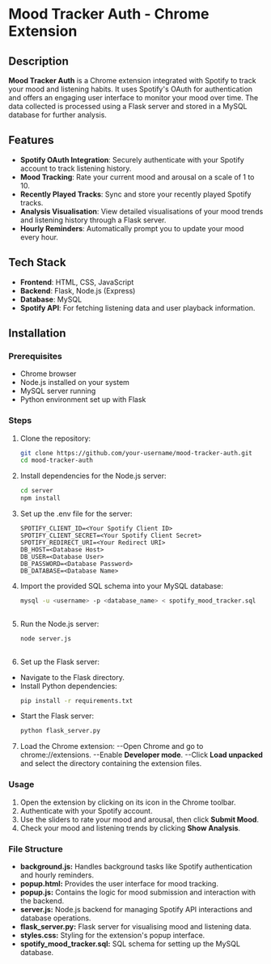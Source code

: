 # Mood Tracker Auth - Chrome Extension

## Description

**Mood Tracker Auth** is a Chrome extension integrated with Spotify to track your mood and listening habits. It uses Spotify's OAuth for authentication and offers an engaging user interface to monitor your mood over time. The data collected is processed using a Flask server and stored in a MySQL database for further analysis.

## Features

- **Spotify OAuth Integration**: Securely authenticate with your Spotify account to track listening history.
- **Mood Tracking**: Rate your current mood and arousal on a scale of 1 to 10.
- **Recently Played Tracks**: Sync and store your recently played Spotify tracks.
- **Analysis Visualisation**: View detailed visualisations of your mood trends and listening history through a Flask server.
- **Hourly Reminders**: Automatically prompt you to update your mood every hour.

## Tech Stack

- **Frontend**: HTML, CSS, JavaScript
- **Backend**: Flask, Node.js (Express)
- **Database**: MySQL
- **Spotify API**: For fetching listening data and user playback information.

## Installation

### Prerequisites

- Chrome browser
- Node.js installed on your system
- MySQL server running
- Python environment set up with Flask

### Steps

1. Clone the repository:
   ```bash
   git clone https://github.com/your-username/mood-tracker-auth.git
   cd mood-tracker-auth

2. Install dependencies for the Node.js server:
   ```bash
   cd server
   npm install

3. Set up the .env file for the server:
   ```plaintext
   SPOTIFY_CLIENT_ID=<Your Spotify Client ID>
   SPOTIFY_CLIENT_SECRET=<Your Spotify Client Secret>
   SPOTIFY_REDIRECT_URI=<Your Redirect URI>
   DB_HOST=<Database Host>
   DB_USER=<Database User>
   DB_PASSWORD=<Database Password>
   DB_DATABASE=<Database Name>

4. Import the provided SQL schema into your MySQL database:
   ```bash
   mysql -u <username> -p <database_name> < spotify_mood_tracker.sql
     
5. Run the Node.js server:
   ```bash
   node server.js
      
6. Set up the Flask server:
- Navigate to the Flask directory.
- Install Python dependencies:
  ```bash
  pip install -r requirements.txt  
- Start the Flask server:
    ```bash
    python flask_server.py

7. Load the Chrome extension:
--Open Chrome and go to chrome://extensions.
--Enable **Developer mode**.
--Click **Load unpacked** and select the directory containing the extension files.


### Usage
1. Open the extension by clicking on its icon in the Chrome toolbar.
2. Authenticate with your Spotify account.
3. Use the sliders to rate your mood and arousal, then click **Submit Mood**.
4. Check your mood and listening trends by clicking **Show Analysis**.

### File Structure
- **background.js:** Handles background tasks like Spotify authentication and hourly reminders.
- **popup.html:** Provides the user interface for mood tracking.
- **popup.js:** Contains the logic for mood submission and interaction with the backend.
- **server.js:** Node.js backend for managing Spotify API interactions and database operations.
- **flask_server.py:** Flask server for visualising mood and listening data.
- **styles.css:** Styling for the extension's popup interface.
- **spotify_mood_tracker.sql:** SQL schema for setting up the MySQL database.
